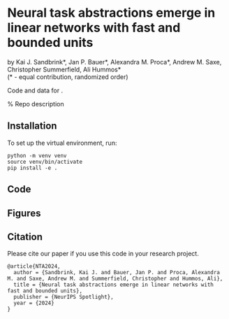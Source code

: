 # Neural task abstractions emerge in linear networks with fast and bounded units
by Kai J. Sandbrink*, Jan P. Bauer*, Alexandra M. Proca*, Andrew M. Saxe, Christopher Summerfield, Ali Hummos*<br/>
(* - equal contribution, randomized order)

Code and data for .

% Repo description

## Installation
To set up the virtual environment, run:
```
python -m venv venv
source venv/bin/activate
pip install -e .
```

## Code

## Figures

## Citation
Please cite our paper if you use this code in your research project.

```
@article{NTA2024,
  author = {Sandbrink, Kai J. and Bauer, Jan P. and Proca, Alexandra M. and Saxe, Andrew M. and Summerfield, Christopher and Hummos, Ali},
  title = {Neural task abstractions emerge in linear networks with fast and bounded units},
  publisher = {NeurIPS Spotlight},
  year = {2024}
}
```

